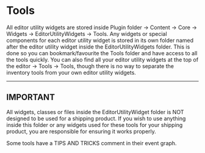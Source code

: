 # Tools
All editor utility widgets are stored inside Plugin folder -> Content -> Core -> Widgets -> EditorUtilityWidgets -> Tools.
Any widgets or special components for each editor utility widget is stored in its own folder named after the editor utility widget inside the EditorUtilityWidgets folder.
This is done so you can bookmark/favourite the Tools folder and have access to all the tools quickly. You can also find all your editor utility widgets at the top of the editor -> Tools -> Tools, though there is no way to separate the inventory tools from your own editor utility widgets.

---
## IMPORTANT
All widgets, classes or files inside the EditorUtilityWidget folder is NOT designed to be used for a shipping product. If you wish to use anything inside this folder or any widgets used for these tools for your shipping product, you are responsible for ensuring it works properly.

Some tools  have a TIPS AND TRICKS comment in their event graph.